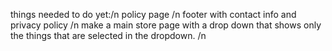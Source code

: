 things needed to do yet:/n
policy page /n
footer with contact info and privacy policy /n
make a main store page with a drop down that shows only the things that are selected in the dropdown. /n
 
